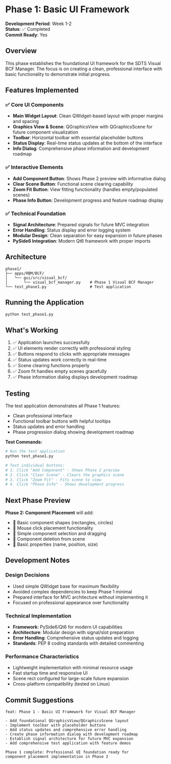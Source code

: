 # Phase 1: Basic UI Framework

**Development Period**: Week 1-2  
**Status**: ✅ Completed  
**Commit Ready**: Yes

## Overview

This phase establishes the foundational UI framework for the SDTS Visual BCF Manager. The focus is on creating a clean, professional interface with basic functionality to demonstrate initial progress.

## Features Implemented

### ✅ Core UI Components
- **Main Widget Layout**: Clean QWidget-based layout with proper margins and spacing
- **Graphics View & Scene**: QGraphicsView with QGraphicsScene for future component visualization
- **Toolbar**: Horizontal toolbar with essential placeholder buttons
- **Status Display**: Real-time status updates at the bottom of the interface
- **Info Dialog**: Comprehensive phase information and development roadmap

### ✅ Interactive Elements
- **Add Component Button**: Shows Phase 2 preview with informative dialog
- **Clear Scene Button**: Functional scene clearing capability
- **Zoom Fit Button**: View fitting functionality (handles empty/populated scenes)
- **Phase Info Button**: Development progress and feature roadmap display

### ✅ Technical Foundation
- **Signal Architecture**: Prepared signals for future MVC integration
- **Error Handling**: Status display and error logging system
- **Modular Design**: Clean separation for easy expansion in future phases
- **PySide6 Integration**: Modern Qt6 framework with proper imports

## Architecture

```
phase1/
├── apps/RBM/BCF/
│   └── gui/src/visual_bcf/
│       └── visual_bcf_manager.py    # Phase 1 Visual BCF Manager
└── test_phase1.py                   # Test application
```

## Running the Application

```bash
python test_phase1.py
```

## What's Working

1. ✅ Application launches successfully
2. ✅ UI elements render correctly with professional styling
3. ✅ Buttons respond to clicks with appropriate messages
4. ✅ Status updates work correctly in real-time
5. ✅ Scene clearing functions properly
6. ✅ Zoom fit handles empty scenes gracefully
7. ✅ Phase information dialog displays development roadmap

## Testing

The test application demonstrates all Phase 1 features:
- Clean professional interface
- Functional toolbar buttons with helpful tooltips
- Status updates and error handling
- Phase progression dialog showing development roadmap

**Test Commands:**
```bash
# Run the test application
python test_phase1.py

# Test individual buttons:
# 1. Click "Add Component" - Shows Phase 2 preview
# 2. Click "Clear Scene" - Clears the graphics scene
# 3. Click "Zoom Fit" - Fits scene to view
# 4. Click "Phase Info" - Shows development progress
```

## Next Phase Preview

**Phase 2: Component Placement** will add:
- 🔄 Basic component shapes (rectangles, circles)
- 🔄 Mouse click placement functionality
- 🔄 Simple component selection and dragging
- 🔄 Component deletion from scene
- 🔄 Basic properties (name, position, size)

## Development Notes

### Design Decisions
- Used simple QWidget base for maximum flexibility
- Avoided complex dependencies to keep Phase 1 minimal
- Prepared interface for MVC architecture without implementing it
- Focused on professional appearance over functionality

### Technical Implementation
- **Framework**: PySide6/Qt6 for modern UI capabilities
- **Architecture**: Modular design with signal/slot preparation
- **Error Handling**: Comprehensive status updates and logging
- **Standards**: PEP 8 coding standards with detailed commenting

### Performance Characteristics
- Lightweight implementation with minimal resource usage
- Fast startup time and responsive UI
- Scene rect configured for large-scale future expansion
- Cross-platform compatibility (tested on Linux)

## Commit Suggestions

```
feat: Phase 1 - Basic UI Framework for Visual BCF Manager

- Add foundational QGraphicsView/QGraphicsScene layout
- Implement toolbar with placeholder buttons
- Add status updates and comprehensive error handling
- Create phase information dialog with development roadmap
- Establish signal architecture for future MVC expansion
- Add comprehensive test application with feature demos

Phase 1 complete: Professional UI foundation ready for 
component placement implementation in Phase 2
```
